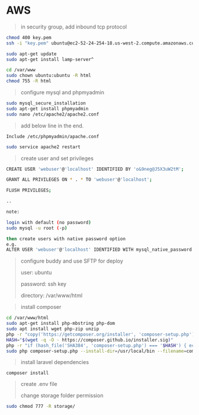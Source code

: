 # AWS

> in security group, add inbound tcp protocol

```bash
chmod 400 key.pem
ssh -i "key.pem" ubuntu@ec2-52-24-254-18.us-west-2.compute.amazonaws.com
```

```bash
sudo apt-get update
sudo apt-get install lamp-server^

cd /var/www
sudo chown ubuntu:ubuntu -R html
chmod 755 -R html
```

> configure mysql and phpmyadmin

```bash
sudo mysql_secure_installation
sudo apt-get install phpmyadmin
sudo nano /etc/apache2/apache2.conf
```

> add below line in the end.

```
Include /etc/phpmyadmin/apache.conf
```

```bash
sudo service apache2 restart
```

>  create user and set privileges

```bash
CREATE USER 'webuser'@'localhost' IDENTIFIED BY 'o&9neg@J5X3uW2tM';

GRANT ALL PRIVILEGES ON * . * TO 'webuser'@'localhost';

FLUSH PRIVILEGES;

..

note:

login with default (no password)
sudo mysql -u root (-p)

then create users with native password option
e.g. 
ALTER USER 'webuser'@'localhost' IDENTIFIED WITH mysql_native_password BY 'o&9neg@J5X3uW2tM';
```

> configure buddy and use SFTP for deploy
>
> user: ubuntu
>
> password: ssh key
>
> directory: /var/www/html

> install composer

```bash
cd /var/www/html
sudo apt-get install php-mbstring php-dom
sudo apt install wget php-zip unzip
php -r "copy('https://getcomposer.org/installer', 'composer-setup.php');"
HASH="$(wget -q -O - https://composer.github.io/installer.sig)"
php -r "if (hash_file('SHA384', 'composer-setup.php') === '$HASH') { echo 'Installer verified'; } else { echo 'Installer corrupt'; unlink('composer-setup.php'); } echo PHP_EOL;"
sudo php composer-setup.php --install-dir=/usr/local/bin --filename=composer
```

> install laravel dependencies

```bas
composer install
```

> create .env file
>
> change storage folder permission

```bash
sudo chmod 777 -R storage/
```

